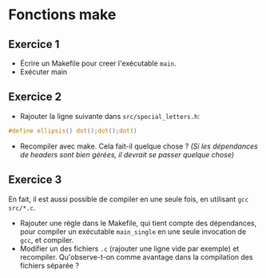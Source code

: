 # Fonctions make

## Exercice 1

* Écrire un Makefile pour creer l'exécutable `main`.
* Exécuter main

## Exercice 2

* Rajouter la ligne suivante dans `src/special_letters.h`:

```c
#define ellipsis() dot();dot();dot()
```

* Recompiler avec make. Cela fait-il quelque chose ? _(Si les dépendances de headers sont bien gérées, il devrait se passer quelque chose)_

## Exercice 3

En fait, il est aussi possible de compiler en une seule fois, en utilisant
`gcc src/*.c`.

* Rajouter une règle dans le Makefile, qui tient compte des dépendances, pour compiler un exécutable `main_single` en une seule invocation de `gcc`, et compiler.
* Modifier un des fichiers `.c` (rajouter une ligne vide par exemple) et recompiler. Qu'observe-t-on comme avantage dans la compilation des fichiers séparée ?

